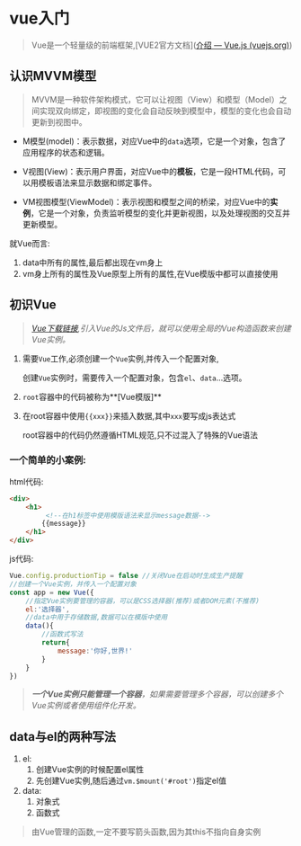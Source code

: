 # vue入门

> Vue是一个轻量级的前端框架,[VUE2官方文档]([介绍 — Vue.js (vuejs.org)](https://v2.cn.vuejs.org/v2/guide/))

## 认识MVVM模型

> MVVM是一种软件架构模式，它可以让视图（View）和模型（Model）之间实现双向绑定，即视图的变化会自动反映到模型中，模型的变化也会自动更新到视图中。

- M模型(model)：表示数据，对应Vue中的`data`选项，它是一个对象，包含了应用程序的状态和逻辑。

- V视图(View)：表示用户界面，对应Vue中的**模板**，它是一段HTML代码，可以用模板语法来显示数据和绑定事件。

- VM视图模型(ViewModel)：表示视图和模型之间的桥梁，对应Vue中的**实例**，它是一个对象，负责监听模型的变化并更新视图，以及处理视图的交互并更新模型。

就Vue而言:

1. data中所有的属性,最后都出现在vm身上
2. vm身上所有的属性及Vue原型上所有的属性,在Vue模版中都可以直接使用

## 初识Vue

> *[Vue下载链接](https://v2.cn.vuejs.org/v2/guide/installation.html),引入Vue的Js文件后，就可以使用全局的Vue构造函数来创建Vue实例。*

1. 需要`Vue`工作,必须创建一个`Vue`实例,并传入一个配置对象,

   创建`Vue`实例时，需要传入一个配置对象，包含`el`、`data`...选项。

2. `root`容器中的代码被称为**[Vue模版]**

3. 在root容器中使用`{{xxx}}`来插入数据,其中`xxx`要写成js表达式

   root容器中的代码仍然遵循HTML规范,只不过混入了特殊的Vue语法

### 一个简单的小案例:

html代码:

```html
<div>
    <h1>
         <!--在h1标签中使用模版语法来显示message数据-->
    	{{message}}
    </h1>
</div>
```

js代码:

```js
Vue.config.productionTip = false //关闭Vue在启动时生成生产提醒
//创建一个Vue实例，并传入一个配置对象
const app = new Vue({
    //指定Vue实例要管理的容器，可以是CSS选择器(推荐)或者DOM元素(不推荐)
    el:'选择器',
    //data中用于存储数据,数据可以在模版中使用
    data(){
        //函数式写法
        return{
            message:'你好,世界!'
        }
    }
})
```

> ***一个Vue实例只能管理一个容器**，如果需要管理多个容器，可以创建多个Vue实例或者使用组件化开发。*

## data与el的两种写法

1. el:
   1. 创建Vue实例的时候配置el属性
   2. 先创建Vue实例,随后通过`vm.$mount('#root')`指定el值
2. data:
   1. 对象式
   2. 函数式

> 由Vue管理的函数,一定不要写箭头函数,因为其this不指向自身实例